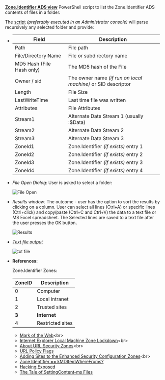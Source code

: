 <!-- saved from url=(0056) https://kacos2000.github.io/Win10-Research/ads_streams/ --> 
<!-- https://guides.github.com/features/mastering-markdown/ --> 

**[Zone.Identifier ADS view](https://github.com/kacos2000/Win10-Research/blob/master/ads_streams/streams.ps1)** PowerShell script to list the Zone.Identifier ADS contents of files in a folder.  

   The [script](https://github.com/kacos2000/Win10-Research/blob/master/ads_streams/streams.ps1) *(preferably executed in an Administrator console)* will parse recursively any selected folder and provide:

   -  Field                     | Description
      ------------              | -------------
      Path                      | File path
      File/Directory Name       | File or subdirectory name
      MD5 Hash (File Hash only) | The MD5 hash of the File
      Owner / sid               | The owner name *(if run on local machine)* or SID descriptor
      Length                    | File Size
      LastWriteTime             | Last time file was written
      Attributes                | File Attributes
      Stream1                   | Alternate Data Stream 1 (usually :$Data)
      Stream2                   | Alternate Data Stream 2
      Stream3                   | Alternate Data Stream 3
      ZoneId1                   | Zone.Identifier *(if exists)* entry 1
      ZoneId2                   | Zone.Identifier *(if exists)* entry 2
      ZoneId3                   | Zone.Identifier *(if exists)* entry 3
      ZoneId4                   | Zone.Identifier *(if exists)* entry 4


   - *File Open Dialog:* User is asked to select a folder:
  
      ![File Open](https://raw.githubusercontent.com/kacos2000/Win10-Research/master/ads_streams/s_o.JPG)
   

   - *Results window:* The outcome - user has the option to sort the results by clicking on a column. User can select all lines (Ctrl+A) or specific lines (Ctrl+click) and copy/paste (Ctrl+C and Ctrl+V) the data to a text file or MS Excel spreadsheet. The Selected lines are saved to a text file after the user presses the OK button.
  
      ![Results](https://raw.githubusercontent.com/kacos2000/Win10-Research/master/ads_streams/s_results.JPG)
   
   
   - *[Text file output](streams%2002-07-2018%2007-44.txt)* 
   
       ![txt file](https://raw.githubusercontent.com/kacos2000/Win10-Research/master/ads_streams/txt.JPG)
       
       
     
   - **References:**<br> 
   
      Zone.Identifier Zones:
   
       **ZoneID** | **Description**
        -- | -----
        0 | Computer
        1 | Local intranet
        2 | Trusted sites
        **3** | **Internet**
        4 | Restricted sites
      
      - [Mark of the Web](https://docs.microsoft.com/en-us/previous-versions/windows/internet-explorer/ie-developer/compatibility/ms537628(v=vs.85))<br>
      - [Internet Explorer Local Machine Zone Lockdown](https://docs.microsoft.com/en-us/previous-versions/windows/it-pro/windows-server-2003/cc782928(v=ws.10))<br> 
      - [About URL Security Zones](https://docs.microsoft.com/en-us/previous-versions/windows/internet-explorer/ie-developer/platform-apis/ms537183(v=vs.85))<br>
      - [URL Policy Flags](https://docs.microsoft.com/en-us/previous-versions/windows/internet-explorer/ie-developer/platform-apis/ms537179%28v%3dvs.85%29)<br>
      - [Adding Sites to the Enhanced Security Configuration Zones](https://docs.microsoft.com/en-us/previous-versions/windows/internet-explorer/ie-developer/platform-apis/ms537181(v%3dvs.85))<br>
      - [Zone Identifier == kMDItemWhereFroms?](https://thinkdfir.com/2018/06/17/zone-identifier-kmditemwherefroms/)<br>
      - [Hacking Exposed](http://www.hecfblog.com/2018/06/daily-blog-402-solution-saturday-62318.html)<br>
      - [The Tale of SettingContent-ms Files](https://posts.specterops.io/the-tale-of-settingcontent-ms-files-f1ea253e4d39?gi=57a1d1779f80)
